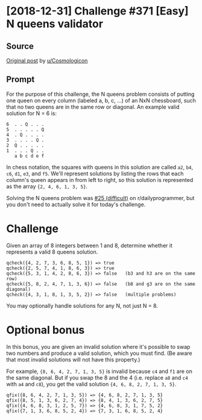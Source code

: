 # [2018-12-31] Challenge #371 [Easy] N queens validator

## Source

[Original post](https://old.reddit.com/r/dailyprogrammer/comments/ab9mn7/20181231_challenge_371_easy_n_queens_validator/) by [u/Cosmologicon](https://old.reddit.com/user/Cosmologicon)

## Prompt

For the purpose of this challenge, the N queens problem consists of putting one queen on every column (labeled a, b, c, ...) of an NxN chessboard, such that no two queens are in the same row or diagonal. An example valid solution for N = 6 is:

    6  . . Q . . .
    5  . . . . . Q
    4  . Q . . . .
    3  . . . . Q .
    2  Q . . . . .
    1  . . . Q . .
       a b c d e f

In chess notation, the squares with queens in this solution are called `a2`, `b4`, `c6`, `d1`, `e3`, and `f5`. We'll represent solutions by listing the rows that each column's queen appears in from left to right, so this solution is represented as the array `{2, 4, 6, 1, 3, 5}`.

Solving the N queens problem was [#25 (difficult)](https://www.reddit.com/r/dailyprogrammer/comments/qxv8h/3152012_challenge_25_difficult/) on r/dailyprogrammer, but you don't need to actually solve it for today's challenge.

# Challenge

Given an array of 8 integers between 1 and 8, determine whether it represents a valid 8 queens solution.

    qcheck({4, 2, 7, 3, 6, 8, 5, 1}) => true
    qcheck({2, 5, 7, 4, 1, 8, 6, 3}) => true
    qcheck({5, 3, 1, 4, 2, 8, 6, 3}) => false   (b3 and h3 are on the same row)
    qcheck({5, 8, 2, 4, 7, 1, 3, 6}) => false   (b8 and g3 are on the same diagonal)
    qcheck({4, 3, 1, 8, 1, 3, 5, 2}) => false   (multiple problems)

You may optionally handle solutions for any N, not just N = 8.

# Optional bonus

In this bonus, you are given an invalid solution where it's possible to swap two numbers and produce a valid solution, which you must find. (Be aware that most invalid solutions will not have this property.)

For example, `{8, 6, 4, 2, 7, 1, 3, 5}` is invalid because `c4` and `f1` are on the same diagonal. But if you swap the 8 and the 4 (i.e. replace `a8` and `c4` with `a4` and `c8`), you get the valid solution `{4, 6, 8, 2, 7, 1, 3, 5}`.

    qfix({8, 6, 4, 2, 7, 1, 3, 5}) => {4, 6, 8, 2, 7, 1, 3, 5}
    qfix({8, 5, 1, 3, 6, 2, 7, 4}) => {8, 4, 1, 3, 6, 2, 7, 5}
    qfix({4, 6, 8, 3, 1, 2, 5, 7}) => {4, 6, 8, 3, 1, 7, 5, 2}
    qfix({7, 1, 3, 6, 8, 5, 2, 4}) => {7, 3, 1, 6, 8, 5, 2, 4}

